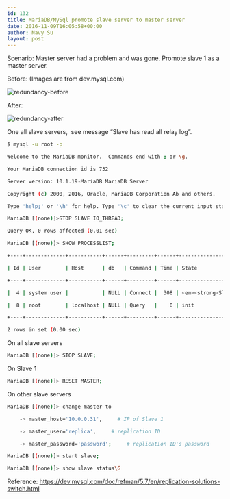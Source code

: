 ```yaml
---
id: 132
title: MariaDB/MySql promote slave server to master server
date: 2016-11-09T16:05:58+00:00
author: Navy Su
layout: post
---
```

Scenario: Master server had a problem and was gone. Promote slave 1 as a master server.

Before: (Images are from dev.mysql.com)

<img class="alignnone wp-image-134 size-full" src="https://i0.wp.com/navysu.x10host.com/wp-content/uploads/2016/11/redundancy-before.png?fit=504%2C353" alt="redundancy-before" srcset="https://i0.wp.com/navysu.x10host.com/wp-content/uploads/2016/11/redundancy-before.png?w=504 504w, https://i0.wp.com/navysu.x10host.com/wp-content/uploads/2016/11/redundancy-before.png?resize=300%2C210 300w" sizes="(max-width: 504px) 85vw, 504px" data-recalc-dims="1" />

After:

<img class="alignnone wp-image-133 size-full" src="https://i2.wp.com/navysu.x10host.com/wp-content/uploads/2016/11/redundancy-after.png?fit=538%2C432" alt="redundancy-after" srcset="https://i2.wp.com/navysu.x10host.com/wp-content/uploads/2016/11/redundancy-after.png?w=538 538w, https://i2.wp.com/navysu.x10host.com/wp-content/uploads/2016/11/redundancy-after.png?resize=300%2C241 300w" sizes="(max-width: 538px) 85vw, 538px" data-recalc-dims="1" />

One all slave servers,  see message &#8220;Slave has read all relay log&#8221;.

~~~bash
$ mysql -u root -p

Welcome to the MariaDB monitor.  Commands end with ; or \g.

Your MariaDB connection id is 732

Server version: 10.1.19-MariaDB MariaDB Server

Copyright (c) 2000, 2016, Oracle, MariaDB Corporation Ab and others.

Type 'help;' or '\h' for help. Type '\c' to clear the current input statement.

MariaDB [(none)]>STOP SLAVE IO_THREAD;

Query OK, 0 rows affected (0.01 sec)

MariaDB [(none)]> SHOW PROCESSLIST;

+----+-------------+-----------+------+---------+------+-----------------------------------------------------------------------------+------------------+----------+

| Id | User        | Host      | db   | Command | Time | State                                                                       | Info             | Progress |

+----+-------------+-----------+------+---------+------+-----------------------------------------------------------------------------+------------------+----------+

|  4 | system user |           | NULL | Connect |  308 | <em><strong>Slave has read all relay log;</strong></em> waiting for the slave I/O thread to update it | NULL             |    0.000 |

|  8 | root        | localhost | NULL | Query   |    0 | init                                                                        | SHOW PROCESSLIST |    0.000 |

+----+-------------+-----------+------+---------+------+-----------------------------------------------------------------------------+------------------+----------+

2 rows in set (0.00 sec)
~~~

On all slave servers

~~~bash
MariaDB [(none)]> STOP SLAVE;
~~~

On Slave 1

~~~bash
MariaDB [(none)]> RESET MASTER;
~~~

On other slave servers

~~~bash
MariaDB [(none)]> change master to 

    -> master_host='10.0.0.31',     # IP of Slave 1

    -> master_user='replica',     # replication ID

    -> master_password='password';     # replication ID's password

MariaDB [(none)]> start slave;

MariaDB [(none)]> show slave status\G
~~~

Reference: <a href="https://dev.mysql.com/doc/refman/5.7/en/replication-solutions-switch.html" target="_blank">https://dev.mysql.com/doc/refman/5.7/en/replication-solutions-switch.html</a>